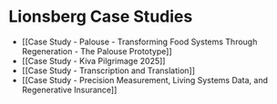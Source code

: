 # Lionsberg Case Studies 

- [[Case Study - Palouse - Transforming Food Systems Through Regeneration - The Palouse Prototype]]  
- [[Case Study - Kiva Pilgrimage 2025]]  
- [[Case Study - Transcription and Translation]]  
- [[Case Study - Precision Measurement, Living Systems Data, and Regenerative Insurance]]  

